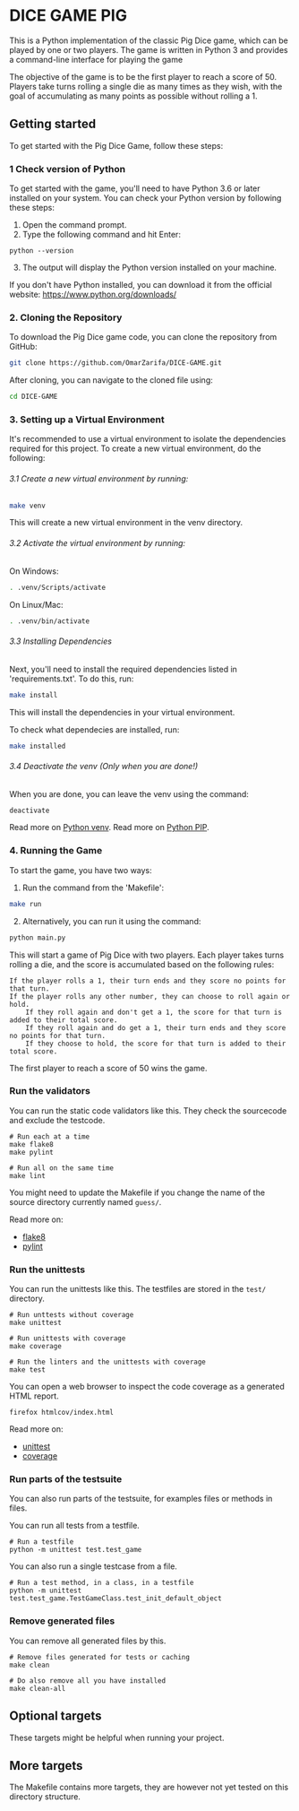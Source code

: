 DICE GAME PIG
==========================

This is a Python implementation of the classic Pig Dice game, which can be played by one or two players. The game is written in Python 3 and provides a command-line interface for playing the game

The objective of the game is to be the first player to reach a score of 50. Players take turns rolling a single die as many times as they wish, with the goal of accumulating as many points as possible without rolling a 1. 


Getting started 
--------------------------
To get started with the Pig Dice Game, follow these steps:
### 1 Check version of Python
To get started with the game, you'll need to have Python 3.6 or later installed on your system. You can check your Python version by following these steps:
1. Open the command prompt.
2. Type the following command and hit Enter:
```
python --version
```
3. The output will display the Python version installed on your machine.


If you don't have Python installed, you can download it from the official website: https://www.python.org/downloads/


### 2. Cloning the Repository
To download the Pig Dice game code, you can clone the repository from GitHub:
```bash
git clone https://github.com/OmarZarifa/DICE-GAME.git
```
After cloning, you can navigate to the cloned file using:
```bash
cd DICE-GAME
```

### 3. Setting up a Virtual Environment
It's recommended to use a virtual environment to isolate the dependencies required for this project. To create a new virtual environment, do the following:
###### 3.1  Create a new virtual environment by running:
```bash
make venv
```
This will create a new virtual environment in the venv directory.

###### 3.2  Activate the virtual environment by running:

On Windows:
```bash
. .venv/Scripts/activate
```
On Linux/Mac:
```bash
. .venv/bin/activate
```

###### 3.3  Installing Dependencies 
Next, you'll need to install the required dependencies listed in 'requirements.txt'. To do this, run:
```bash
make install
```
This will install the dependencies in your virtual environment.

To check what dependecies are installed, run:
```bash
make installed
```

###### 3.4  Deactivate the venv (Only when you are done!)
When you are done, you can leave the venv using the command:
```bash
deactivate
```

Read more on [Python venv](https://docs.python.org/3/library/venv.html).
Read more on [Python PIP](https://pypi.org/project/pip/).





### 4. Running the Game

To start the game, you have two ways: 

1. Run the command from the 'Makefile':
```bash
make run
```

2. Alternatively, you can run it using the command:
```bash
python main.py
```

This will start a game of Pig Dice with two players. Each player takes turns rolling a die, and the score is accumulated based on the following rules:

    If the player rolls a 1, their turn ends and they score no points for that turn.
    If the player rolls any other number, they can choose to roll again or hold.
        If they roll again and don't get a 1, the score for that turn is added to their total score.
        If they roll again and do get a 1, their turn ends and they score no points for that turn.
        If they choose to hold, the score for that turn is added to their total score.

The first player to reach a score of 50 wins the game.



### Run the validators

You can run the static code validators like this. They check the sourcecode and exclude the testcode.

```
# Run each at a time
make flake8
make pylint

# Run all on the same time
make lint
```

You might need to update the Makefile if you change the name of the source directory currently named `guess/`.

Read more on:

* [flake8](https://flake8.pycqa.org/en/latest/)
* [pylint](https://pylint.org/)



### Run the unittests

You can run the unittests like this. The testfiles are stored in the `test/` directory.

```
# Run unttests without coverage
make unittest

# Run unittests with coverage
make coverage

# Run the linters and the unittests with coverage
make test
```

You can open a web browser to inspect the code coverage as a generated HTML report.

```
firefox htmlcov/index.html
```

Read more on:

* [unittest](https://docs.python.org/3/library/unittest.html)
* [coverage](https://coverage.readthedocs.io/)



### Run parts of the testsuite

You can also run parts of the testsuite, for examples files or methods in files.

You can run all tests from a testfile.

```
# Run a testfile
python -m unittest test.test_game
```

You can also run a single testcase from a file.

```
# Run a test method, in a class, in a testfile
python -m unittest test.test_game.TestGameClass.test_init_default_object
```



### Remove generated files

You can remove all generated files by this.

```
# Remove files generated for tests or caching
make clean

# Do also remove all you have installed
make clean-all
```



Optional targets
--------------------------

These targets might be helpful when running your project.


More targets
--------------------------

The Makefile contains more targets, they are however not yet tested on this directory structure.
